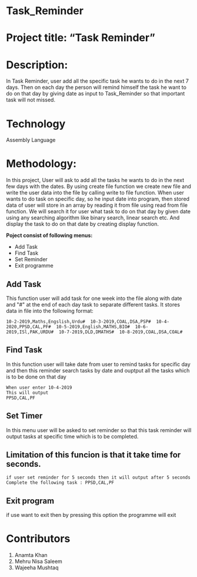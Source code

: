 # Task_Reminder
# Project title: “Task Reminder”

# Description:
In Task Reminder, user add all the specific task he wants to do in the next 7 days. Then on each day the person will remind himself the task he want to do on that day by giving date as input to Task_Reminder so that important task will not missed.

# Technology
Assembly Language

# Methodology:

In this project, User will ask to add all the tasks he wants to do in the next few days with the dates. By using create file function we create new file and write the user data into the file by calling write to file function. When user wants to do task on specific day, so he input date into program, then stored data of user will store in an array by reading it from file using read from file function. We will search it for user what task to do on that day by given date using any searching algorithm like binary search, linear search etc. And display the task to do on that date by creating display function.

**Poject consist of following menus:**

* Add Task
* Find Task
* Set Reminder
* Exit programme

## Add Task
This function user will add task for one week into the file along with date and "#" at the end of each day task to separate different tasks. It stores data in file into the following format:
```
10-2-2019,Maths,Engslish,Urdu#  10-3-2019,COAL,DSA,PSP#  10-4-2020,PPSD,CAL,PF#  10-5-2019,English,MATHS,BIO#  10-6-2019,ISl,PAK,URDU#  10-7-2019,DLD,DMATHS#  10-8-2019,COAL,DSA,COAL#  
```

## Find Task
In this function user will take date from user to remind tasks for specific day and then this reminder search tasks by date and ouptput all the tasks which is to be done on that day
```
When user enter 10-4-2019
This will output
PPSD,CAL,PF
```
## Set Timer
In this menu user will be asked to set reminder so that this task reminder will output tasks at specific time which is to be completed. 
## Limitation of this funcion is that it take time for seconds.
```
if user set reminder for 5 seconds then it will output after 5 seconds
Complete the following task : PPSD,CAL,PF
```
## Exit program
if use want to exit then by pressing this option the programme will exit 


# Contributors

1) Anamta Khan
2) Mehru Nisa Saleem
3) Wajeeha Mushtaq
